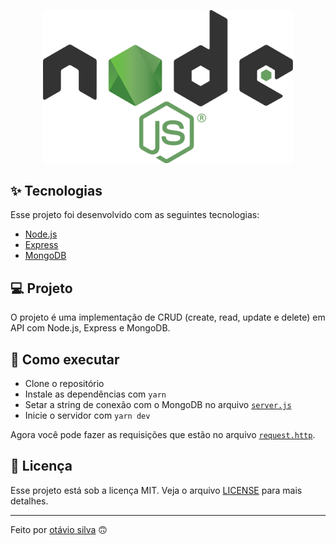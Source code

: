 <p align="center"><a href="https://nodejs.org/en" target="_blank"><img src="./.github/node-logo.png" width="400"></a></p>

## ✨ Tecnologias

Esse projeto foi desenvolvido com as seguintes tecnologias:

- [Node.js](https://nodejs.org/en)
- [Express](https://expressjs.com/)
- [MongoDB](https://www.mongodb.com/)

## 💻 Projeto

O projeto é uma implementação de CRUD (create, read, update e delete) em API com Node.js, Express e MongoDB.

## 🚀 Como executar

- Clone o repositório
- Instale as dependências com `yarn`
- Setar a string de conexão com o MongoDB no arquivo [`server.js`](src/server.js)
- Inicie o servidor com `yarn dev`

Agora você pode fazer as requisições que estão no arquivo [`request.http`](request.http).

## 📄 Licença

Esse projeto está sob a licença MIT. Veja o arquivo [LICENSE](LICENSE) para mais detalhes.

---

Feito por [otávio silva](https://otaviothor.github.io/) 🙃
